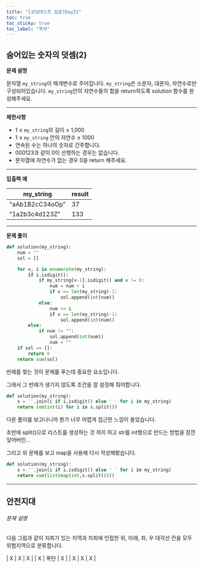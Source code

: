 ```yaml
---
title: "[코딩테스트 입문]Day21"
toc: true
toc_sticky: true
toc_label: "목차"
---
```


## 숨어있는 숫자의 덧셈(2)

**문제 설명**

문자열 `my_string`이 매개변수로 주어집니다. `my_string`은 소문자, 대문자, 자연수로만 구성되어있습니다. `my_string`안의 자연수들의 합을 return하도록 solution 함수를 완성해주세요.

---

**제한사항**

- 1 ≤ `my_string`의 길이 ≤ 1,000
- 1 ≤ `my_string` 안의 자연수 ≤ 1000
- 연속된 수는 하나의 숫자로 간주합니다.
- 000123과 같이 0이 선행하는 경우는 없습니다.
- 문자열에 자연수가 없는 경우 0을 return 해주세요.

---

**입출력 예**

| my_string       | result |
| --------------- | ------ |
| "aAb1B2cC34oOp" | 37     |
| "1a2b3c4d123Z"  | 133    |

---

**문제 풀이**

```python
def solution(my_string):
    num = ""
    sol = []

    for v, i in enumerate(my_string):
        if i.isdigit():
            if my_string[v-1].isdigit() and v != 0:
                num = num + i
                if v == len(my_string)-1:
                    sol.append(int(num))
            else:
                num += i
                if v == len(my_string)-1:
                    sol.append(int(num))
        else:
            if num != "":
                sol.append(int(num))
                num = ""
    if sol == []:
        return 0
    return sum(sol)
```

반례를 찾는 것이 문제를 푸는데 중요한 요소입니다.

그래서 그 반례가 생기지 않도록 조건을 잘 설정해 줘야합니다.

```python
def solution(my_string):
    s = ''.join(i if i.isdigit() else ' ' for i in my_string)
    return sum(int(i) for i in s.split())
```

다른 풀이를 보고나니까 뭔가 너무 어렵게 접근한 느낌이 들었습니다.

초반에 split()으로 리스트를 생성하는 것 까지 하고 str를 int형으로 만드는 방법을 잠깐 잊어버린...

그리고 위 문제를 보고 map을 사용해 다시 작성해봤습니다.

```python
def solution(my_string):
    s = ''.join(i if i.isdigit() else ' ' for i in my_string)
    return sum(list(map(int,s.split())))
```

---

## 안전지대

###### 문제 설명

다음 그림과 같이 지뢰가 있는 지역과 지뢰에 인접한 위, 아래, 좌, 우 대각선 칸을 모두 위험지역으로 분류합니다.

| X | X | X |
| X | 폭탄 | X |
| X | X | X |